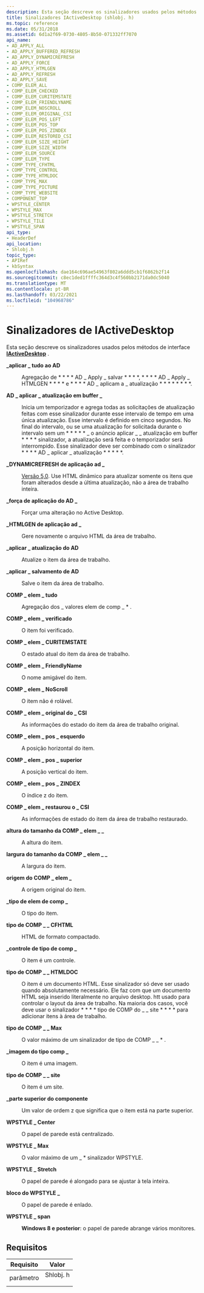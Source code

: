 ```yaml
---
description: Esta seção descreve os sinalizadores usados pelos métodos de interface IActiveDesktop.
title: Sinalizadores IActiveDesktop (shlobj. h)
ms.topic: reference
ms.date: 05/31/2018
ms.assetid: 6d1a2f69-0730-4805-8b50-071332ff7070
api_name:
- AD_APPLY_ALL
- AD_APPLY_BUFFERED_REFRESH
- AD_APPLY_DYNAMICREFRESH
- AD_APPLY_FORCE
- AD_APPLY_HTMLGEN
- AD_APPLY_REFRESH
- AD_APPLY_SAVE
- COMP_ELEM_ALL
- COMP_ELEM_CHECKED
- COMP_ELEM_CURITEMSTATE
- COMP_ELEM_FRIENDLYNAME
- COMP_ELEM_NOSCROLL
- COMP_ELEM_ORIGINAL_CSI
- COMP_ELEM_POS_LEFT
- COMP_ELEM_POS_TOP
- COMP_ELEM_POS_ZINDEX
- COMP_ELEM_RESTORED_CSI
- COMP_ELEM_SIZE_HEIGHT
- COMP_ELEM_SIZE_WIDTH
- COMP_ELEM_SOURCE
- COMP_ELEM_TYPE
- COMP_TYPE_CFHTML
- COMP_TYPE_CONTROL
- COMP_TYPE_HTMLDOC
- COMP_TYPE_MAX
- COMP_TYPE_PICTURE
- COMP_TYPE_WEBSITE
- COMPONENT_TOP
- WPSTYLE_CENTER
- WPSTYLE_MAX
- WPSTYLE_STRETCH
- WPSTYLE_TILE
- WPSTYLE_SPAN
api_type:
- HeaderDef
api_location:
- Shlobj.h
topic_type:
- APIRef
- kbSyntax
ms.openlocfilehash: dae164c696ae54963f802a6ddd5cb1f6862b2f14
ms.sourcegitcommit: c8ec1ded1ffffc364d3c4f560bb2171da0dc5040
ms.translationtype: MT
ms.contentlocale: pt-BR
ms.lasthandoff: 03/22/2021
ms.locfileid: "104968786"
---
```

# <a name="iactivedesktop-flags"></a>Sinalizadores de IActiveDesktop

Esta seção descreve os sinalizadores usados pelos métodos de interface [**IActiveDesktop**](/windows/win32/api/shlobj_core/nn-shlobj_core-iactivedesktop) .

<dl> <dt>

<span id="AD_APPLY_ALL"></span><span id="ad_apply_all"></span>**\_aplicar \_ tudo ao AD**
</dt> <dd> <dl> <dt>



Agregação de * * * * AD \_ Apply \_ salvar * * * *, * * * * AD \_ Apply \_ HTMLGEN * * * * e * * * * AD \_ aplicam a \_ atualização * * * * * * * *.


</dt> </dl> </dd> <dt>

<span id="AD_APPLY_BUFFERED_REFRESH"></span><span id="ad_apply_buffered_refresh"></span>**AD \_ aplicar \_ atualização em buffer \_**
</dt> <dd> <dl> <dt>



Inicia um temporizador e agrega todas as solicitações de atualização feitas com esse sinalizador durante esse intervalo de tempo em uma única atualização. Esse intervalo é definido em cinco segundos. No final do intervalo, ou se uma atualização for solicitada durante o intervalo sem um * * * * * \_ o anúncio aplicar \_ \_ atualização em buffer * * * * sinalizador, a atualização será feita e o temporizador será interrompido. Esse sinalizador deve ser combinado com o sinalizador * * * * AD \_ aplicar \_ atualização * * * * *.


</dt> </dl> </dd> <dt>

<span id="AD_APPLY_DYNAMICREFRESH"></span><span id="ad_apply_dynamicrefresh"></span>**\_DYNAMICREFRESH de aplicação ad \_**
</dt> <dd> <dl> <dt>



[Versão 5,0](versions.md). Use HTML dinâmico para atualizar somente os itens que foram alterados desde a última atualização, não a área de trabalho inteira.


</dt> </dl> </dd> <dt>

<span id="AD_APPLY_FORCE"></span><span id="ad_apply_force"></span>**\_força de aplicação do AD \_**
</dt> <dd> <dl> <dt>



Forçar uma alteração no Active Desktop.


</dt> </dl> </dd> <dt>

<span id="AD_APPLY_HTMLGEN"></span><span id="ad_apply_htmlgen"></span>**\_HTMLGEN de aplicação ad \_**
</dt> <dd> <dl> <dt>



Gere novamente o arquivo HTML da área de trabalho.


</dt> </dl> </dd> <dt>

<span id="AD_APPLY_REFRESH"></span><span id="ad_apply_refresh"></span>**\_aplicar \_ atualização do AD**
</dt> <dd> <dl> <dt>



Atualize o item da área de trabalho.


</dt> </dl> </dd> <dt>

<span id="AD_APPLY_SAVE"></span><span id="ad_apply_save"></span>**\_aplicar \_ salvamento de AD**
</dt> <dd> <dl> <dt>



Salve o item da área de trabalho.


</dt> </dl> </dd> <dt>

<span id="COMP_ELEM_ALL"></span><span id="comp_elem_all"></span>**COMP \_ elem \_ tudo**
</dt> <dd> <dl> <dt>



Agregação dos \_ valores elem de comp \_ \* .


</dt> </dl> </dd> <dt>

<span id="COMP_ELEM_CHECKED"></span><span id="comp_elem_checked"></span>**COMP \_ elem \_ verificado**
</dt> <dd> <dl> <dt>



O item foi verificado.


</dt> </dl> </dd> <dt>

<span id="COMP_ELEM_CURITEMSTATE"></span><span id="comp_elem_curitemstate"></span>**COMP \_ elem \_ CURITEMSTATE**
</dt> <dd> <dl> <dt>



O estado atual do item da área de trabalho.


</dt> </dl> </dd> <dt>

<span id="COMP_ELEM_FRIENDLYNAME"></span><span id="comp_elem_friendlyname"></span>**COMP \_ elem \_ FriendlyName**
</dt> <dd> <dl> <dt>



O nome amigável do item.


</dt> </dl> </dd> <dt>

<span id="COMP_ELEM_NOSCROLL"></span><span id="comp_elem_noscroll"></span>**COMP \_ elem \_ NoScroll**
</dt> <dd> <dl> <dt>



O item não é rolável.


</dt> </dl> </dd> <dt>

<span id="COMP_ELEM_ORIGINAL_CSI"></span><span id="comp_elem_original_csi"></span>**COMP \_ elem \_ original do \_ CSI**
</dt> <dd> <dl> <dt>



As informações do estado do item da área de trabalho original.


</dt> </dl> </dd> <dt>

<span id="COMP_ELEM_POS_LEFT"></span><span id="comp_elem_pos_left"></span>**COMP \_ elem \_ pos \_ esquerdo**
</dt> <dd> <dl> <dt>



A posição horizontal do item.


</dt> </dl> </dd> <dt>

<span id="COMP_ELEM_POS_TOP"></span><span id="comp_elem_pos_top"></span>**COMP \_ elem \_ pos \_ superior**
</dt> <dd> <dl> <dt>



A posição vertical do item.


</dt> </dl> </dd> <dt>

<span id="COMP_ELEM_POS_ZINDEX"></span><span id="comp_elem_pos_zindex"></span>**COMP \_ elem \_ pos \_ ZINDEX**
</dt> <dd> <dl> <dt>



O índice z do item.


</dt> </dl> </dd> <dt>

<span id="COMP_ELEM_RESTORED_CSI"></span><span id="comp_elem_restored_csi"></span>**COMP \_ elem \_ restaurou o \_ CSI**
</dt> <dd> <dl> <dt>



As informações de estado do item da área de trabalho restaurado.


</dt> </dl> </dd> <dt>

<span id="COMP_ELEM_SIZE_HEIGHT"></span><span id="comp_elem_size_height"></span>**altura do tamanho da COMP \_ elem \_ \_**
</dt> <dd> <dl> <dt>



A altura do item.


</dt> </dl> </dd> <dt>

<span id="COMP_ELEM_SIZE_WIDTH"></span><span id="comp_elem_size_width"></span>**largura do tamanho da COMP \_ elem \_ \_**
</dt> <dd> <dl> <dt>



A largura do item.


</dt> </dl> </dd> <dt>

<span id="COMP_ELEM_SOURCE"></span><span id="comp_elem_source"></span>**origem do COMP \_ elem \_**
</dt> <dd> <dl> <dt>



A origem original do item.


</dt> </dl> </dd> <dt>

<span id="COMP_ELEM_TYPE"></span><span id="comp_elem_type"></span>**\_tipo de elem de comp \_**
</dt> <dd> <dl> <dt>



O tipo do item.


</dt> </dl> </dd> <dt>

<span id="COMP_TYPE_CFHTML"></span><span id="comp_type_cfhtml"></span>**tipo de COMP \_ \_ CFHTML**
</dt> <dd> <dl> <dt>



HTML de formato compactado.


</dt> </dl> </dd> <dt>

<span id="COMP_TYPE_CONTROL"></span><span id="comp_type_control"></span>**\_controle de tipo de comp \_**
</dt> <dd> <dl> <dt>



O item é um controle.


</dt> </dl> </dd> <dt>

<span id="COMP_TYPE_HTMLDOC"></span><span id="comp_type_htmldoc"></span>**tipo de COMP \_ \_ HTMLDOC**
</dt> <dd> <dl> <dt>



O item é um documento HTML. Esse sinalizador só deve ser usado quando absolutamente necessário. Ele faz com que um documento HTML seja inserido literalmente no arquivo desktop. htt usado para controlar o layout da área de trabalho. Na maioria dos casos, você deve usar o sinalizador * * * * tipo de COMP do \_ \_ site * * * * para adicionar itens à área de trabalho.


</dt> </dl> </dd> <dt>

<span id="COMP_TYPE_MAX"></span><span id="comp_type_max"></span>**tipo de COMP \_ \_ Max**
</dt> <dd> <dl> <dt>



O valor máximo de um sinalizador de tipo de COMP \_ \_ \* .


</dt> </dl> </dd> <dt>

<span id="COMP_TYPE_PICTURE"></span><span id="comp_type_picture"></span>**\_imagem do tipo comp \_**
</dt> <dd> <dl> <dt>



O item é uma imagem.


</dt> </dl> </dd> <dt>

<span id="COMP_TYPE_WEBSITE"></span><span id="comp_type_website"></span>**tipo de COMP \_ \_ site**
</dt> <dd> <dl> <dt>



O item é um site.


</dt> </dl> </dd> <dt>

<span id="COMPONENT_TOP"></span><span id="component_top"></span>**\_parte superior do componente**
</dt> <dd> <dl> <dt>



Um valor de ordem z que significa que o item está na parte superior.


</dt> </dl> </dd> <dt>

<span id="WPSTYLE_CENTER"></span><span id="wpstyle_center"></span>**WPSTYLE \_ Center**
</dt> <dd> <dl> <dt>



O papel de parede está centralizado.


</dt> </dl> </dd> <dt>

<span id="WPSTYLE_MAX"></span><span id="wpstyle_max"></span>**WPSTYLE \_ Max**
</dt> <dd> <dl> <dt>



O valor máximo de um \_ \* sinalizador WPSTYLE.


</dt> </dl> </dd> <dt>

<span id="WPSTYLE_STRETCH"></span><span id="wpstyle_stretch"></span>**WPSTYLE \_ Stretch**
</dt> <dd> <dl> <dt>



O papel de parede é alongado para se ajustar à tela inteira.


</dt> </dl> </dd> <dt>

<span id="WPSTYLE_TILE"></span><span id="wpstyle_tile"></span>**bloco do WPSTYLE \_**
</dt> <dd> <dl> <dt>



O papel de parede é enlado.


</dt> </dl> </dd> <dt>

<span id="WPSTYLE_SPAN"></span><span id="wpstyle_span"></span>**WPSTYLE \_ span**
</dt> <dd> <dl> <dt>



**Windows 8 e posterior**: o papel de parede abrange vários monitores.


</dt> </dl> </dd> </dl>

## <a name="requirements"></a>Requisitos



| Requisito | Valor |
|-------------------|-------------------------------------------------------------------------------------|
| parâmetro<br/> | <dl> <dt>Shlobj. h</dt> </dl> |



 

 
